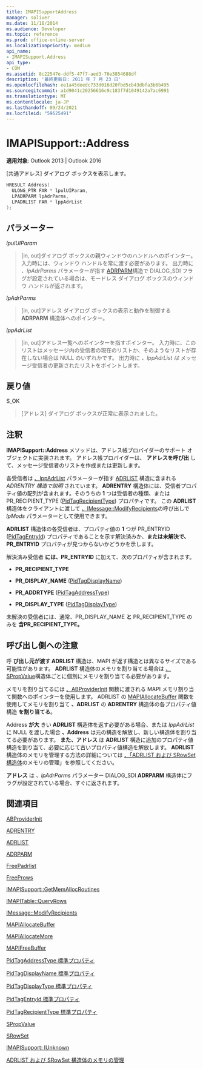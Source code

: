 ```yaml
---
title: IMAPISupportAddress
manager: soliver
ms.date: 11/16/2014
ms.audience: Developer
ms.topic: reference
ms.prod: office-online-server
ms.localizationpriority: medium
api_name:
- IMAPISupport.Address
api_type:
- COM
ms.assetid: 8c22547e-ddf5-47f7-aed3-76e3854688df
description: '最終更新日: 2011 年 7 月 23 日'
ms.openlocfilehash: ee1a45deedc733d016d20fbd5cb43dbfa3b6b495
ms.sourcegitcommit: a1d9041c20256616c9c183f7d1049142a7ac6991
ms.translationtype: MT
ms.contentlocale: ja-JP
ms.lasthandoff: 09/24/2021
ms.locfileid: "59625491"
---
```

# <a name="imapisupportaddress"></a>IMAPISupport::Address

  
  
**適用対象**: Outlook 2013 | Outlook 2016 
  
[共通アドレス] ダイアログ ボックスを表示します。 
  
```cpp
HRESULT Address(
  ULONG_PTR FAR * lpulUIParam,
  LPADRPARM lpAdrParms,
  LPADRLIST FAR * lppAdrList
);
```

## <a name="parameters"></a>パラメーター

 _lpulUIParam_
  
> [in, out]ダイアログ ボックスの親ウィンドウのハンドルへのポインター。 入力時には、ウィンドウ ハンドルを常に渡す必要があります。 出力時に _、lpAdrParms_ パラメーターが指す [ADRPARM](adrparm.md)構造で DIALOG_SDI フラグが設定されている場合は、モードレス ダイアログ ボックスのウィンドウ ハンドルが返されます。 
    
 _lpAdrParms_
  
> [in, out]アドレス ダイアログ ボックスの表示と動作を制御する **ADRPARM** 構造体へのポインター。 
    
 _lppAdrList_
  
> [in, out]アドレス一覧へのポインターを指すポインター。 入力時に、このリストはメッセージ内の受信者の現在のリストか、そのようなリストが存在しない場合は NULL のいずれかです。 出力時に  _、lppAdrList は_ メッセージ受信者の更新されたリストをポイントします。 
    
## <a name="return-value"></a>戻り値

S_OK 
  
> [アドレス] ダイアログ ボックスが正常に表示されました。
    
## <a name="remarks"></a>注釈

**IMAPISupport::Address** メソッドは、アドレス帳プロバイダーのサポート オブジェクトに実装されます。 アドレス帳プロバイダーは、 **アドレスを呼び出** して、メッセージ受信者のリストを作成または更新します。 
  
各受信者は [、lppAdrList](adrentry.md) パラメーターが指す [ADRLIST](adrlist.md) 構造に含まれる  _ADRENTRY 構造で説明_ されています。 **ADRENTRY** 構造体には、受信者プロパティ値の配列が含まれます。そのうちの **1** つは受信者の種類、または PR_RECIPIENT_TYPE ([PidTagRecipientType](pidtagrecipienttype-canonical-property.md)) プロパティです。 この **ADRLIST** 構造体をクライアントに渡して [、IMessage::ModifyRecipients](imessage-modifyrecipients.md)の呼び出しで _lpMods_ パラメーターとして使用できます。
  
**ADRLIST** 構造体の各受信者は、プロパティ値の **1** つが PR_ENTRYID ([PidTagEntryId](pidtagentryid-canonical-property.md)) プロパティであることを示す解決済みか、**または未解決で、PR_ENTRYID** プロパティが見つからないかどうかを示します。 
  
解決済み受信者 **には、PR_ENTRYID** に加えて、次のプロパティが含まれます。
  
- **PR_RECIPIENT_TYPE**
    
- **PR_DISPLAY_NAME** ([PidTagDisplayName](pidtagdisplayname-canonical-property.md))
    
- **PR_ADDRTYPE** ([PidTagAddressType](pidtagaddresstype-canonical-property.md))
    
- **PR_DISPLAY_TYPE** ([PidTagDisplayType](pidtagdisplaytype-canonical-property.md))
    
未解決の受信者には、通常、PR_DISPLAY_NAME **と** PR_RECIPIENT_TYPE のみを **含PR_RECIPIENT_TYPE。** 
  
## <a name="notes-to-callers"></a>呼び出し側への注意

呼 **び出し元が渡す ADRLIST** 構造は、MAPI が返す構造とは異なるサイズである可能性があります。 **ADRLIST** 構造体のメモリを割り当てる場合は [、SPropValue](spropvalue.md)構造体ごとに個別にメモリを割り当てる必要があります。 
  
メモリを割り当てるには [、ABProviderInit](abproviderinit.md) 関数に渡される MAPI メモリ割り当て関数へのポインターを使用します。 ADRLIST の [MAPIAllocateBuffer](mapiallocatebuffer.md) 関数を使用してメモリを割り当て **、ADRLIST** の **ADRENTRY** 構造体の各プロパティ値構造 **を割り当てる**。 
  
Address **が大** きい **ADRLIST** 構造体を返す必要がある場合、または  _lppAdrList_ に NULL を渡した場合 **、Address** は元の構造を解放し、新しい構造体を割り当てる必要があります。 **また、アドレス** は **ADRLIST** 構造に追加のプロパティ値構造を割り当て、必要に応じて古いプロパティ値構造を解放します。 **ADRLIST** 構造体のメモリを管理する方法の詳細については [、「ADRLIST および SRowSet 構造体](managing-memory-for-adrlist-and-srowset-structures.md)のメモリの管理」を参照してください。
  
 **アドレス** は _、lpAdrParms_ パラメーター DIALOG_SDI **ADRPARM** 構造体にフラグが設定されている場合、すぐに返されます。 
  
## <a name="see-also"></a>関連項目



[ABProviderInit](abproviderinit.md)
  
[ADRENTRY](adrentry.md)
  
[ADRLIST](adrlist.md)
  
[ADRPARM](adrparm.md)
  
[FreePadrlist](freepadrlist.md)
  
[FreeProws](freeprows.md)
  
[IMAPISupport::GetMemAllocRoutines](imapisupport-getmemallocroutines.md)
  
[IMAPITable::QueryRows](imapitable-queryrows.md)
  
[IMessage::ModifyRecipients](imessage-modifyrecipients.md)
  
[MAPIAllocateBuffer](mapiallocatebuffer.md)
  
[MAPIAllocateMore](mapiallocatemore.md)
  
[MAPIFreeBuffer](mapifreebuffer.md)
  
[PidTagAddressType 標準プロパティ](pidtagaddresstype-canonical-property.md)
  
[PidTagDisplayName 標準プロパティ](pidtagdisplayname-canonical-property.md)
  
[PidTagDisplayType 標準プロパティ](pidtagdisplaytype-canonical-property.md)
  
[PidTagEntryId 標準プロパティ](pidtagentryid-canonical-property.md)
  
[PidTagRecipientType 標準プロパティ](pidtagrecipienttype-canonical-property.md)
  
[SPropValue](spropvalue.md)
  
[SRowSet](srowset.md)
  
[IMAPISupport: IUnknown](imapisupportiunknown.md)


[ADRLIST および SRowSet 構造体のメモリの管理](managing-memory-for-adrlist-and-srowset-structures.md)


